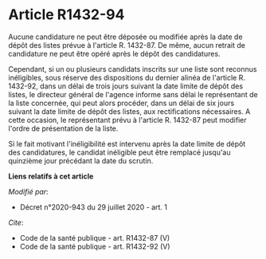 # Article R1432-94

Aucune candidature ne peut être déposée ou modifiée après la date de dépôt des listes prévue à l'article R. 1432-87. De même,
aucun retrait de candidature ne peut être opéré après le dépôt des candidatures.

Cependant, si un ou plusieurs candidats inscrits sur une liste sont reconnus inéligibles, sous réserve des dispositions du
dernier alinéa de l'article R. 1432-92, dans un délai de trois jours suivant la date limite de dépôt des listes, le directeur
général de l'agence informe sans délai le représentant de la liste concernée, qui peut alors procéder, dans un délai de six
jours suivant la date limite de dépôt des listes, aux rectifications nécessaires. A cette occasion, le représentant prévu à
l'article R. 1432-87 peut modifier l'ordre de présentation de la liste.

Si le fait motivant l'inéligibilité est intervenu après la date limite de dépôt des candidatures, le candidat inéligible peut
être remplacé jusqu'au quinzième jour précédant la date du scrutin.

**Liens relatifs à cet article**

_Modifié par_:

  - Décret n°2020-943 du 29 juillet 2020 - art. 1

_Cite_:

  - Code de la santé publique - art. R1432-87 (V)
  - Code de la santé publique - art. R1432-92 (V)
